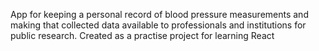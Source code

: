 App for keeping a personal record of blood pressure measurements and making that collected data available to professionals and institutions for public research.
Created as a practise project for learning React
